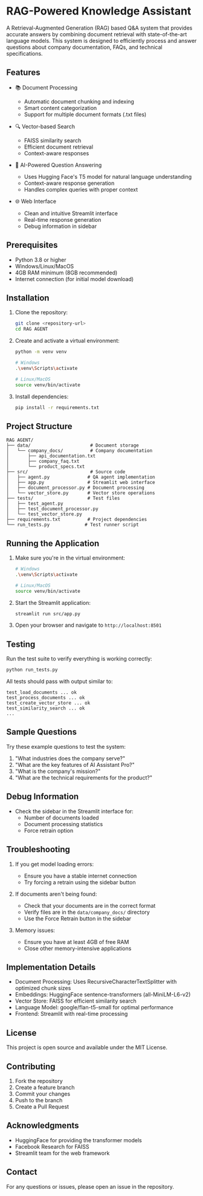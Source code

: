 # RAG-Powered Knowledge Assistant

A Retrieval-Augmented Generation (RAG) based Q&A system that provides accurate answers by combining document retrieval with state-of-the-art language models. This system is designed to efficiently process and answer questions about company documentation, FAQs, and technical specifications.

## Features

- 📚 Document Processing
  - Automatic document chunking and indexing
  - Smart content categorization
  - Support for multiple document formats (.txt files)

- 🔍 Vector-based Search
  - FAISS similarity search
  - Efficient document retrieval
  - Context-aware responses

- 🤖 AI-Powered Question Answering
  - Uses Hugging Face's T5 model for natural language understanding
  - Context-aware response generation
  - Handles complex queries with proper context

- 🌐 Web Interface
  - Clean and intuitive Streamlit interface
  - Real-time response generation
  - Debug information in sidebar

## Prerequisites

- Python 3.8 or higher
- Windows/Linux/MacOS
- 4GB RAM minimum (8GB recommended)
- Internet connection (for initial model download)

## Installation

1. Clone the repository:
   ```bash
   git clone <repository-url>
   cd RAG AGENT
   ```

2. Create and activate a virtual environment:
   ```bash
   python -m venv venv
   
   # Windows
   .\venv\Scripts\activate
   
   # Linux/MacOS
   source venv/bin/activate
   ```

3. Install dependencies:
   ```bash
   pip install -r requirements.txt
   ```

## Project Structure

```
RAG AGENT/
├── data/                      # Document storage
│   └── company_docs/          # Company documentation
│       ├── api_documentation.txt
│       ├── company_faq.txt
│       └── product_specs.txt
├── src/                       # Source code
│   ├── agent.py              # QA agent implementation
│   ├── app.py                # Streamlit web interface
│   ├── document_processor.py # Document processing
│   └── vector_store.py       # Vector store operations
├── tests/                    # Test files
│   ├── test_agent.py
│   ├── test_document_processor.py
│   └── test_vector_store.py
├── requirements.txt          # Project dependencies
└── run_tests.py             # Test runner script
```

## Running the Application

1. Make sure you're in the virtual environment:
   ```bash
   # Windows
   .\venv\Scripts\activate
   
   # Linux/MacOS
   source venv/bin/activate
   ```

2. Start the Streamlit application:
   ```bash
   streamlit run src/app.py
   ```

3. Open your browser and navigate to `http://localhost:8501`

## Testing

Run the test suite to verify everything is working correctly:
```bash
python run_tests.py
```

All tests should pass with output similar to:
```
test_load_documents ... ok
test_process_documents ... ok
test_create_vector_store ... ok
test_similarity_search ... ok
...
```

## Sample Questions

Try these example questions to test the system:

1. "What industries does the company serve?"
2. "What are the key features of AI Assistant Pro?"
3. "What is the company's mission?"
4. "What are the technical requirements for the product?"

## Debug Information

- Check the sidebar in the Streamlit interface for:
  - Number of documents loaded
  - Document processing statistics
  - Force retrain option

## Troubleshooting

1. If you get model loading errors:
   - Ensure you have a stable internet connection
   - Try forcing a retrain using the sidebar button

2. If documents aren't being found:
   - Check that your documents are in the correct format
   - Verify files are in the `data/company_docs/` directory
   - Use the Force Retrain button in the sidebar

3. Memory issues:
   - Ensure you have at least 4GB of free RAM
   - Close other memory-intensive applications

## Implementation Details

- Document Processing: Uses RecursiveCharacterTextSplitter with optimized chunk sizes
- Embeddings: HuggingFace sentence-transformers (all-MiniLM-L6-v2)
- Vector Store: FAISS for efficient similarity search
- Language Model: google/flan-t5-small for optimal performance
- Frontend: Streamlit with real-time processing

## License

This project is open source and available under the MIT License.

## Contributing

1. Fork the repository
2. Create a feature branch
3. Commit your changes
4. Push to the branch
5. Create a Pull Request

## Acknowledgments

- HuggingFace for providing the transformer models
- Facebook Research for FAISS
- Streamlit team for the web framework

## Contact

For any questions or issues, please open an issue in the repository.